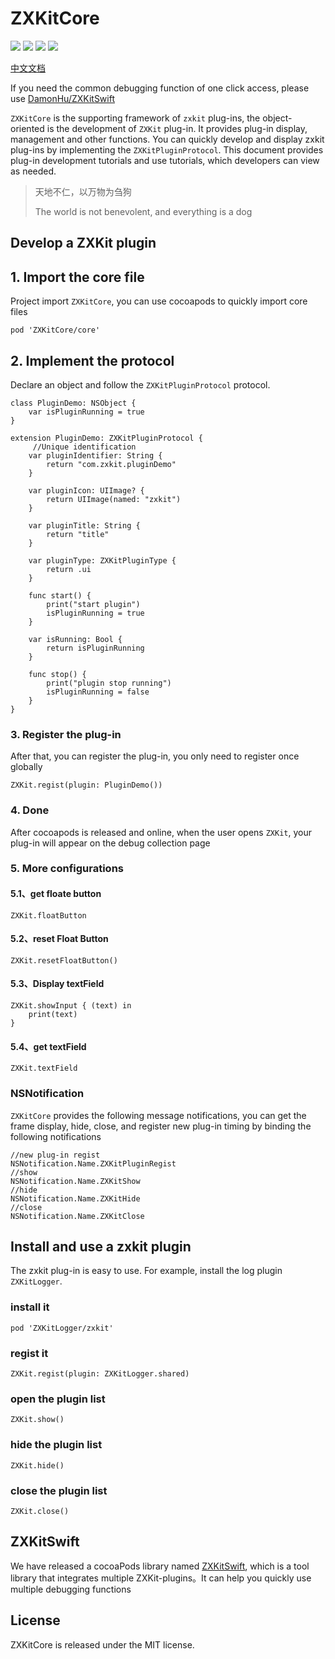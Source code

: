 # ZXKitCore

![](https://img.shields.io/badge/CocoaPods-supported-brightgreen) ![](https://img.shields.io/badge/Swift-5.0-brightgreen) ![](https://img.shields.io/badge/License-MIT-brightgreen) ![](https://img.shields.io/badge/version-iOS11.0-brightgreen)

[中文文档](./README.md)

If you need the common debugging function of one click access, please use [DamonHu/ZXKitSwift](https://github.com/DamonHu/ZXKitSwift)

`ZXKitCore` is the supporting framework of `zxkit` plug-ins, the object-oriented is the development of `ZXKit` plug-in. It provides plug-in display, management and other functions. You can quickly develop and display zxkit plug-ins by implementing the `ZXKitPluginProtocol`. This document provides plug-in development tutorials and use tutorials, which developers can view as needed.

> 天地不仁，以万物为刍狗
> 
> The world is not benevolent, and everything is a dog

## Develop a ZXKit plugin

## 1. Import the core file

Project import `ZXKitCore`, you can use cocoapods to quickly import core files

```
pod 'ZXKitCore/core'
```

## 2. Implement the protocol

Declare an object and follow the `ZXKitPluginProtocol` protocol.

```
class PluginDemo: NSObject {
    var isPluginRunning = true
}

extension PluginDemo: ZXKitPluginProtocol {
	 //Unique identification
    var pluginIdentifier: String {
        return "com.zxkit.pluginDemo"
    }
    
    var pluginIcon: UIImage? {
        return UIImage(named: "zxkit")
    }

    var pluginTitle: String {
        return "title"
    }

    var pluginType: ZXKitPluginType {
        return .ui
    }

    func start() {
        print("start plugin")
        isPluginRunning = true
    }
    
    var isRunning: Bool {
        return isPluginRunning
    }

    func stop() {
        print("plugin stop running")
        isPluginRunning = false
    }
}
```

### 3. Register the plug-in

After that, you can register the plug-in, you only need to register once globally


```
ZXKit.regist(plugin: PluginDemo())
```

### 4. Done

After cocoapods is released and online, when the user opens `ZXKit`, your plug-in will appear on the debug collection page

### 5. More configurations

#### 5.1、get floate button

```
ZXKit.floatButton
```

#### 5.2、reset Float Button

```
ZXKit.resetFloatButton()
```

#### 5.3、Display textField

```
ZXKit.showInput { (text) in
	print(text)
}
```

#### 5.4、get textField

```
ZXKit.textField
```

### NSNotification

`ZXKitCore` provides the following message notifications, you can get the frame display, hide, close, and register new plug-in timing by binding the following notifications

```
//new plug-in regist
NSNotification.Name.ZXKitPluginRegist
//show
NSNotification.Name.ZXKitShow
//hide
NSNotification.Name.ZXKitHide
//close
NSNotification.Name.ZXKitClose
```

## Install and use a zxkit plugin

The zxkit plug-in is easy to use. For example, install the log plugin `ZXKitLogger`.

### install it

```
pod 'ZXKitLogger/zxkit'
```
### regist it

```
ZXKit.regist(plugin: ZXKitLogger.shared)
```

### open the plugin list

```
ZXKit.show()
```

### hide the plugin list

```
ZXKit.hide()
```

### close the plugin list

```
ZXKit.close()
```

## ZXKitSwift

We have released a cocoaPods library named [ZXKitSwift](https://github.com/ZXKitCode/ZXKitSwift), which is a tool library that integrates multiple ZXKit-plugins。It can help you quickly use multiple debugging functions

## License

ZXKitCore is released under the MIT license. 
